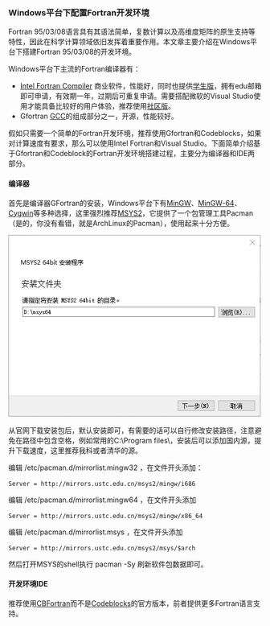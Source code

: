 ### Windows平台下配置Fortran开发环境
Fortran 95/03/08语言具有其语法简单，复数计算以及高维度矩阵的原生支持等特性，因此在科学计算领域依旧发挥着重要作用。本文章主要介绍在Windows平台下搭建Fortran 95/03/08的开发环境。

Windows平台下主流的Fortran编译器有：
* [Intel Fortran Compiler](https://software.intel.com/en-us/fortran-compilers) 商业软件，性能好，同时也提供[学生版](https://software.intel.com/en-us/parallel-studio-xe/choose-download#students)，拥有edu邮箱即可申请，有效期一年，过期后可重复申请。需要搭配微软的Visual Studio使用才能具备比较好的用户体验，推荐使用[社区版](https://visualstudio.microsoft.com/vs/community/)。
* Gfortran [GCC](gcc.gnu.org/)的组成部分之一，开源，性能较好。

假如只需要一个简单的Fortran开发环境，推荐使用Gfortran和Codeblocks，如果对计算速度有要求，那么可以使用Intel Fortran和Visual Studio。下面简单介绍基于Gfortran和Codeblock的Fortran开发环境搭建过程，主要分为编译器和IDE两部分。

#### 编译器
首先是编译器GFortran的安装，Windows平台下有[MinGW]()、[MinGW-64]()、[Cygwin]()等多种选择，这里强烈推荐[MSYS2](https://www.msys2.org/)，它提供了一个包管理工具Pacman（是的，你没有看错，就是ArchLinux的Pacman），使用起来十分方便。

![avatar](/images/msys2_install.png)

从官网下载安装包后，默认安装即可，有需要的话可以自行修改安装路径，注意避免在路径中包含空格，例如常用的C:\Program files\，安装后可以添加国内源，提升下载速度，这里推荐我科或者清华的源。

编辑 /etc/pacman.d/mirrorlist.mingw32 ，在文件开头添加：
```
Server = http://mirrors.ustc.edu.cn/msys2/mingw/i686
```
编辑 /etc/pacman.d/mirrorlist.mingw64 ，在文件开头添加
```
Server = http://mirrors.ustc.edu.cn/msys2/mingw/x86_64
````
编辑 /etc/pacman.d/mirrorlist.msys ，在文件开头添加
```
Server = http://mirrors.ustc.edu.cn/msys2/msys/$arch
```
然后打开MSYS的shell执行 pacman -Sy 刷新软件包数据即可。

#### 开发环境IDE
推荐使用[CBFortran](http://cbfortran.sourceforge.net/)而不是[Codeblocks](http://www.codeblocks.org/)的官方版本，前者提供更多Fortran语言支持。

